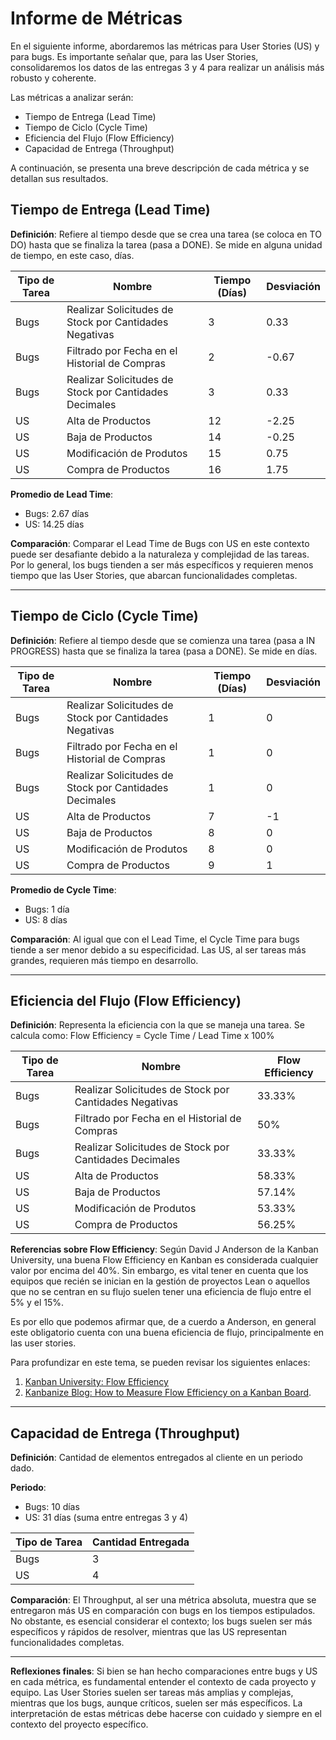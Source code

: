 # Informe de Métricas

En el siguiente informe, abordaremos las métricas para User Stories (US) y para bugs. Es importante señalar que, para las User Stories, consolidaremos los datos de las entregas 3 y 4 para realizar un análisis más robusto y coherente.

Las métricas a analizar serán:

- Tiempo de Entrega (Lead Time)
- Tiempo de Ciclo (Cycle Time)
- Eficiencia del Flujo (Flow Efficiency)
- Capacidad de Entrega (Throughput)

A continuación, se presenta una breve descripción de cada métrica y se detallan sus resultados.


## Tiempo de Entrega (Lead Time)

**Definición**: Refiere al tiempo desde que se crea una tarea (se coloca en TO DO) hasta que se finaliza la tarea (pasa a DONE). Se mide en alguna unidad de tiempo, en este caso, días.

| Tipo de Tarea | Nombre | Tiempo (Días) | Desviación |
|---------------|--------|---------------|------------|
| Bugs | Realizar Solicitudes de Stock por Cantidades Negativas | 3 | 0.33 |
| Bugs | Filtrado por Fecha en el Historial de Compras | 2 | -0.67 |
| Bugs | Realizar Solicitudes de Stock por Cantidades Decimales | 3 | 0.33 |
| US   | Alta de Productos | 12 | -2.25 |
| US   | Baja de Productos | 14 | -0.25 |
| US   | Modificación de Produtos | 15 | 0.75 |
| US   | Compra de Productos | 16 | 1.75 |

**Promedio de Lead Time**:
- Bugs: 2.67 días
- US: 14.25 días

**Comparación**:
Comparar el Lead Time de Bugs con US en este contexto puede ser desafiante debido a la naturaleza y complejidad de las tareas. Por lo general, los bugs tienden a ser más específicos y requieren menos tiempo que las User Stories, que abarcan funcionalidades completas.

---

## Tiempo de Ciclo (Cycle Time)

**Definición**: Refiere al tiempo desde que se comienza una tarea (pasa a IN PROGRESS) hasta que se finaliza la tarea (pasa a DONE). Se mide en días.

| Tipo de Tarea | Nombre | Tiempo (Días) | Desviación |
|---------------|--------|---------------|------------|
| Bugs | Realizar Solicitudes de Stock por Cantidades Negativas | 1 | 0 |
| Bugs | Filtrado por Fecha en el Historial de Compras | 1 | 0 |
| Bugs | Realizar Solicitudes de Stock por Cantidades Decimales | 1 | 0 |
| US   | Alta de Productos | 7 | -1 |
| US   | Baja de Productos | 8 | 0 |
| US   | Modificación de Produtos | 8 | 0 |
| US   | Compra de Productos | 9 | 1 |

**Promedio de Cycle Time**:
- Bugs: 1 día
- US: 8 días

**Comparación**:
Al igual que con el Lead Time, el Cycle Time para bugs tiende a ser menor debido a su especificidad. Las US, al ser tareas más grandes, requieren más tiempo en desarrollo.

---

## Eficiencia del Flujo (Flow Efficiency)

**Definición**: Representa la eficiencia con la que se maneja una tarea. Se calcula como: 
Flow Efficiency = Cycle Time / Lead Time x 100%

| Tipo de Tarea | Nombre | Flow Efficiency |
|---------------|--------|------------------|
| Bugs | Realizar Solicitudes de Stock por Cantidades Negativas | 33.33% |
| Bugs | Filtrado por Fecha en el Historial de Compras | 50% |
| Bugs | Realizar Solicitudes de Stock por Cantidades Decimales | 33.33% |
| US   | Alta de Productos | 58.33% |
| US   | Baja de Productos | 57.14% |
| US   | Modificación de Produtos | 53.33% |
| US   | Compra de Productos | 56.25% |

**Referencias sobre Flow Efficiency**: Según David J Anderson de la Kanban University, una buena Flow Efficiency en Kanban es considerada cualquier valor por encima del 40%. Sin embargo, es vital tener en cuenta que los equipos que recién se inician en la gestión de proyectos Lean o aquellos que no se centran en su flujo suelen tener una eficiencia de flujo entre el 5% y el 15%. 

Es por ello que podemos afirmar que, de a cuerdo a Anderson, en general este obligatorio cuenta con una buena eficiencia de flujo, principalmente en las user stories.

Para profundizar en este tema, se pueden revisar los siguientes enlaces:
1. [Kanban University: Flow Efficiency](https://kanban.university/flow-efficiency-a-great-metric-you-probably-arent-using/)
2. [Kanbanize Blog: How to Measure Flow Efficiency on a Kanban Board](https://businessmap.io/blog/how-to-measure-the-flow-efficiency-of-a-process-on-a-kanban-board).

---

## Capacidad de Entrega (Throughput)

**Definición**: Cantidad de elementos entregados al cliente en un periodo dado.

**Periodo**:
- Bugs: 10 días
- US: 31 días (suma entre entregas 3 y 4)

| Tipo de Tarea | Cantidad Entregada |
|---------------|--------------------|
| Bugs          | 3                  |
| US            | 4                  |

**Comparación**:
El Throughput, al ser una métrica absoluta, muestra que se entregaron más US en comparación con bugs en los tiempos estipulados. No obstante, es esencial considerar el contexto; los bugs suelen ser más específicos y rápidos de resolver, mientras que las US representan funcionalidades completas.

---

**Reflexiones finales**:
Si bien se han hecho comparaciones entre bugs y US en cada métrica, es fundamental entender el contexto de cada proyecto y equipo. Las User Stories suelen ser tareas más amplias y complejas, mientras que los bugs, aunque críticos, suelen ser más específicos. La interpretación de estas métricas debe hacerse con cuidado y siempre en el contexto del proyecto específico.